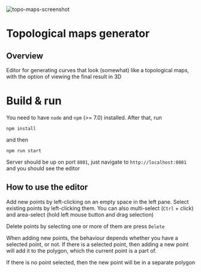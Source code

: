 ![topo-maps-screenshot](https://user-images.githubusercontent.com/28755026/181098983-6c48cb9a-ee37-4864-adaa-80e0e78e9ec7.png)
# Topological maps generator

## Overview
Editor for generating curves that look (somewhat) like a topological maps, with the option of viewing the final result in 3D

# Build & run
You need to have `node` and `npm` (>= 7.0) installed.
After that, run

```npm install```

and then

```npm run start```


Server should be up on port `8081`, just navigate to `http://localhost:8081` and you should see the editor

## How to use the editor
Add new points by left-clicking on an empty space in the left pane. Select existing points by left-clicking them. You can also multi-select (`Ctrl` + click) and area-select (hold left mouse button and drag selection)

Delete points by selecting one or more of them are press `Delete`

When adding new points, the behaviour depends whether you have a selected point, or not. If there is a selected point, then adding a new point will add it to the polygon, which the current point is a part of.

If there is no point selected, then the new point will be in a separate polygon

